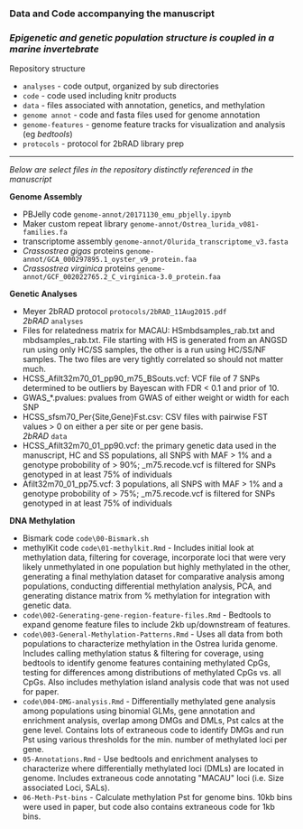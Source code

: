 ### Data and Code accompanying the manuscript
### _Epigenetic and genetic population structure is coupled in a marine invertebrate_

Repository structure
- `analyses` - code output, organized by sub directories
- `code` - code used including knitr products
- `data` - files associated with annotation, genetics, and methylation
- `genome annot` - code and fasta files used for genome annotation
- `genome-features` - genome feature tracks for visualization and analysis (eg _bedtools_)
- `protocols` - protocol for 2bRAD library prep

---

_Below are select files in the repository distinctly referenced in the manuscript_



**Genome Assembly**    
- PBJelly code `genome-annot/20171130_emu_pbjelly.ipynb`
- Maker custom repeat library `genome-annot/Ostrea_lurida_v081-families.fa`
- transcriptome assembly `genome-annot/Olurida_transcriptome_v3.fasta`
- _Crassostrea gigas_ proteins `genome-annot/GCA_000297895.1_oyster_v9_protein.faa`
- _Crassostrea virginica_ proteins `genome-annot/GCF_002022765.2_C_virginica-3.0_protein.faa`

**Genetic Analyses**
- Meyer 2bRAD protocol `protocols/2bRAD_11Aug2015.pdf`    
    _2bRAD_ `analyses`     
- Files for relatedness matrix for MACAU: HSmbdsamples_rab.txt and mbdsamples_rab.txt. File starting with HS is generated from an ANGSD run using only HC/SS samples, the other is a run using HC/SS/NF samples. The two files are very tightly correlated so should not matter much.
- HCSS_Afilt32m70_01_pp90_m75_BSouts.vcf: VCF file of 7 SNPs determined to be outliers by Bayescan with FDR < 0.1 and prior of 10.
- GWAS_\*.pvalues: pvalues from GWAS of either weight or width for each SNP  
- HCSS_sfsm70_Per{Site,Gene}Fst.csv: CSV files with pairwise FST values > 0 on either a per site or per gene basis.  
    _2bRAD_ `data`  
- HCSS_Afilt32m70_01_pp90.vcf: the primary genetic data used in the manuscript, HC and SS populations, all SNPS with MAF > 1% and a genotype probobility of > 90%; \_m75.recode.vcf is filtered for SNPs genotyped in at least 75% of individuals
- Afilt32m70_01_pp75.vcf: 3 populations, all SNPS with MAF > 1% and a genotype probobility of > 75%; \_m75.recode.vcf is filtered for SNPs genotyped in at least 75% of individuals

**DNA Methylation**   
- Bismark code `code\00-Bismark.sh`
- methylKit code `code\01-methylkit.Rmd`  -  Includes initial look at methylation data, filtering for coverage, incorporate loci that were very likely unmethylated in one population but highly methylated in the other, generating a final methylation dataset for comparative analysis among populations, conducting differential methylation analysis, PCA, and generating distance matrix from % methylation for integration with genetic data.  
- `code\002-Generating-gene-region-feature-files.Rmd`  -  Bedtools to expand genome feature files to include 2kb up/downstream of features.  
- `code\003-General-Methylation-Patterns.Rmd` -  Uses all data from both populations to characterize methylation in the Ostrea lurida genome. Includes calling methylation status & filtering for coverage, using bedtools to identify genome features containing methylated CpGs, testing for differences among distributions of methylated CpGs vs. all CpGs. Also includes methylation island analysis code that was not used for paper.  
- `code\004-DMG-analysis.Rmd`  -  Differentially methylated gene analysis among populations using binomial GLMs, gene annotation and enrichment analysis, overlap among DMGs and DMLs, Pst calcs at the gene level.  Contains lots of extraneous code to identify DMGs and run Pst using various thresholds for the min. number of methylated loci per gene.  
- `05-Annotations.Rmd`  -  Use bedtools and enrichment analyses to characterize where differentially methylated loci (DMLs) are located in genome. Includes extraneous code annotating "MACAU" loci (i.e. Size associated Loci, SALs).  
- `06-Meth-Pst-bins`  -  Calculate methylation Pst for genome bins. 10kb bins were used in paper, but code also contains extraneous code for 1kb bins.  
